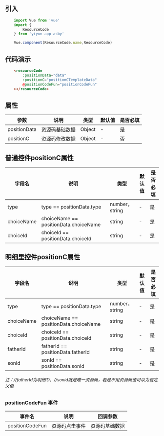 ## 引入

``` js
    import Vue from 'vue'
    import {
        ResourceCode
    } from 'yiyun-app-asby'

    Vue.component(ResourceCode.name,ResourceCode)
```
## 代码演示


``` html
    <resourceCode 
        :positionData="data" 
        :positionC="positionCTemplateData" 
        @positionCodeFun="positionCodeFun" 
    ></resourceCode>
```

## 属性

|参数|说明|类型|默认值|是否必填|
| ----- | ----- | ----- | ----- | ----- |
|positionData|资源码基础数据|Object|-|是|
|positionC|资源码修改数据|Object|-|否|


## 普通控件positionC属性

|字段名|说明|类型|默认值|是否必填|
| ----- | ----- | ----- | ----- | ----- |
|type|type == positionData.type|number，string|-|是|
|choiceName|choiceName == positionData.choiceName|string|-|是|
|choiceId|choiceId == positionData.choiceId|string|-|是|

## 明细里控件positionC属性

|字段名|说明|类型|默认值|是否必填|
| ----- | ----- | ----- | ----- | ----- |
|type|type == positionData.type|number，string|-|是|
|choiceName|choiceName == positionData.choiceName|string|-|是|
|choiceId|choiceId == positionData.choiceId|string|-|是|
|fatherId|fatherId == positionData.fatherId |string|-|是|
|sonId|sonId == positionData.sonId |string|-|是|

###### 注：//fatherId为明细ID，//sonid就是唯一资源码，若是不用资源码值可以为自定义值

### positionCodeFun 事件

|事件名|说明|回调参数|
| ----- | ----- | ----- |
|positionCodeFun|资源码点击事件|资源码基础数据|

